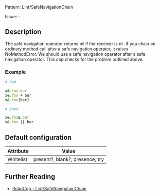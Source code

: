 Pattern: Lint/SafeNavigationChain

Issue: -

## Description

The safe navigation operator returns nil if the receiver is
nil.  If you chain an ordinary method call after a safe
navigation operator, it raises NoMethodError.  We should use a
safe navigation operator after a safe navigation operator.
This cop checks for the problem outlined above.

### Example

```ruby
# bad

x&.foo.bar
x&.foo + bar
x&.foo[bar]
```
```ruby
# good

x&.foo&.bar
x&.foo || bar
```

## Default configuration

Attribute | Value
--- | ---
Whitelist | present?, blank?, presence, try

## Further Reading

* [RuboCop - Lint/SafeNavigationChain](https://rubocop.readthedocs.io/en/latest/cops_lint/#lintsafenavigationchain)
